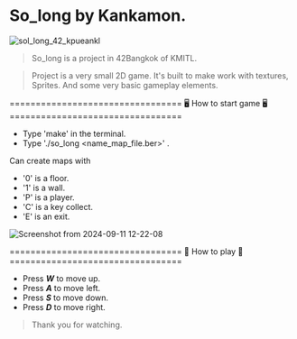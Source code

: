 # So_long by Kankamon.

![sol_long_42_kpueankl](https://github.com/user-attachments/assets/5bf03460-bc28-4102-8a8e-4ae9696f26da)

> So_long is a project in 42Bangkok of KMITL.

> Project is a very small 2D game. It's built to make work with textures, Sprites. And some very basic gameplay elements.

================================= 🖥 How to start game 🖥 =================================
- Type 'make' in the terminal.
- Type './so_long <name_map_file.ber>' .

Can create maps with
- '0' is a floor.
- '1' is a wall.
- 'P' is a player.
- 'C' is a key collect.
- 'E' is an exit.

![Screenshot from 2024-09-11 12-22-08](https://github.com/user-attachments/assets/4c093cbf-8595-49a2-8ae8-6d3276d3fa8b)

================================= 👾 How to play 👾 =================================
- Press ***W*** to move up.
- Press ***A*** to move left.
- Press ***S*** to move down.
- Press ***D*** to move right.

> Thank you for watching.

